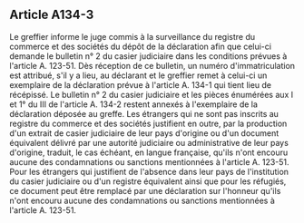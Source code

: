 Article A134-3
----
Le greffier informe le juge commis à la surveillance du registre du commerce et
des sociétés du dépôt de la déclaration afin que celui-ci demande le bulletin n°
2 du casier judiciaire dans les conditions prévues à l'article A. 123-51. Dès
réception de ce bulletin, un numéro d'immatriculation est attribué, s'il y a
lieu, au déclarant et le greffier remet à celui-ci un exemplaire de la
déclaration prévue à l'article A. 134-1 qui tient lieu de récépissé. Le bulletin
n° 2 du casier judiciaire et les pièces énumérées aux I et 1° du III de
l'article A. 134-2 restent annexés à l'exemplaire de la déclaration déposée au
greffe. Les étrangers qui ne sont pas inscrits au registre du commerce et des
sociétés justifient en outre, par la production d'un extrait de casier
judiciaire de leur pays d'origine ou d'un document équivalent délivré par une
autorité judiciaire ou administrative de leur pays d'origine, traduit, le cas
échéant, en langue française, qu'ils n'ont encouru aucune des condamnations ou
sanctions mentionnées à l'article A. 123-51. Pour les étrangers qui justifient
de l'absence dans leur pays de l'institution du casier judiciaire ou d'un
registre équivalent ainsi que pour les réfugiés, ce document peut être remplacé
par une déclaration sur l'honneur qu'ils n'ont encouru aucune des condamnations
ou sanctions mentionnées à l'article A. 123-51.
